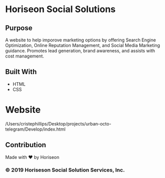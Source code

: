 # Horiseon Social Solutions

## Purpose
A website to help imporove marketing options by offering Search Engine Optimization, Online Reputation Management, and Social Media Marketing guidance.  Promotes lead generation, brand awareness, and assists with cost management.

## Built With
* HTML
* CSS

# Website
/Users/cristephillips/Desktop/projects/urban-octo-telegram/Develop/index.html


## Contribution
Made with ❤️ by Horiseon


### © 2019 Horiseson Social Solution Services, Inc.
